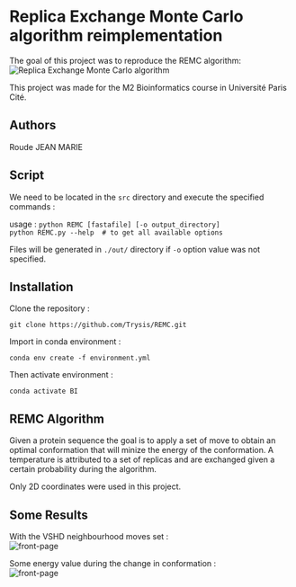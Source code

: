 # Replica Exchange Monte Carlo algorithm reimplementation
The goal of this project was to reproduce the REMC algorithm: ![Replica Exchange Monte Carlo algorithm](https://pubmed.ncbi.nlm.nih.gov/17875212/)  

This project was made for the M2 Bioinformatics course in Université Paris Cité.  

## Authors

Roude JEAN MARIE  

## Script

We need to be located in the `src` directory and execute the specified commands :    

usage : ```python REMC [fastafile] [-o output_directory]```  
	```python REMC.py --help  # to get all available options```
	

Files will be generated in `./out/` directory if `-o` option value was not specified.  

## Installation

Clone the repository :  

```git clone https://github.com/Trysis/REMC.git```  

Import in conda environment :  

`conda env create -f environment.yml`  

Then activate environment :  

`conda activate BI`  

## REMC Algorithm

Given a protein sequence the goal is to apply a set of move to obtain an optimal conformation that will minize the energy of the conformation. A temperature is attributed to a set of replicas and are exchanged given a certain probability during the algorithm.  

Only 2D coordinates were used in this project.  

## Some Results

With the VSHD neighbourhood moves set :  
![front-page](out/run_0/r1_len=16.gif)  

Some energy value during the change in conformation :  
![front-page](out/run_0/energy_r0_len=16.png)


